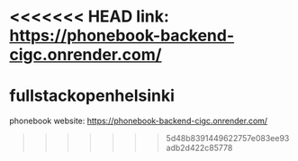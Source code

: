 <<<<<<< HEAD
link: https://phonebook-backend-cigc.onrender.com/
=======
# fullstackopenhelsinki

phonebook website: https://phonebook-backend-cigc.onrender.com/
>>>>>>> 5d48b8391449622757e083ee93adb2d422c85778
